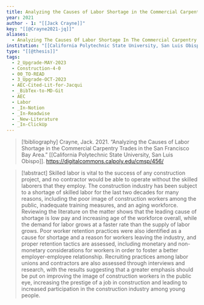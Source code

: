 ```yaml
---
title: Analyzing the Causes of Labor Shortage in the Commercial Carpentry Trades in the San Francisco Bay Area
year: 2021
author - 1: "[[Jack Crayne]]"
key: "[[@Crayne2021-jq]]"
aliases:
  - Analyzing The Causes Of Labor Shortage In The Commercial Carpentry Trades In The San Francisco Bay Area
institution: "[[California Polytechnic State University, San Luis Obispo]]"
type: "[[@thesis]]"
tags:
  - 2_Upgrade-MAY-2023
  - Construction-4-0
  - 00_TO-READ
  - 3_Upgrade-OCT-2023
  - AEC-Cited-Lit-for-Jacqui
  - _BibTex-to-MD-Git
  - AEC
  - Labor
  - _In-Notion
  - _In-Readwise
  - _New-Literature
  - _In-ClickUp
---
```


> [!bibliography]
> Crayne, Jack. 2021. “Analyzing the Causes of Labor Shortage in the Commercial Carpentry Trades in the San Francisco Bay Area.” [[California Polytechnic State University, San Luis Obispo]]. https://digitalcommons.calpoly.edu/cmsp/456/

> [!abstract]
> Skilled labor is vital to the success of any construction project, and no contractor would be able to operate without the skilled laborers that they employ. The construction industry has been subject to a shortage of skilled labor for the last two decades for many reasons, including the poor image of construction workers among the public, inadequate training measures, and an aging workforce. Reviewing the literature on the matter shows that the leading cause of shortage is low pay and increasing age of the workforce overall, while the demand for labor grows at a faster rate than the supply of labor grows. Poor worker retention practices were also identified as a cause for shortage and a reason for workers leaving the industry, and proper retention tactics are assessed, including monetary and non-monetary considerations for workers in order to foster a better employer-employee relationship. Recruiting practices among labor unions and contractors are also assessed through interviews and research, with the results suggesting that a greater emphasis should be put on improving the image of construction workers in the public eye, increasing the prestige of a job in construction and leading to increased participation in the construction industry among young people.